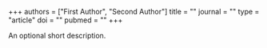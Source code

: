 +++
authors = ["First Author", "Second Author"]
title = ""
journal = ""
type = "article"
doi = ""
pubmed = ""
+++

An optional short description.
